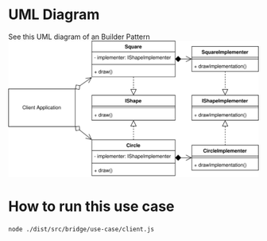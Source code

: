 # UML Diagram
See this UML diagram of an Builder Pattern
![The UML diagram for bridge](./bridge_example.svg)

# How to run this use case
`node ./dist/src/bridge/use-case/client.js`
